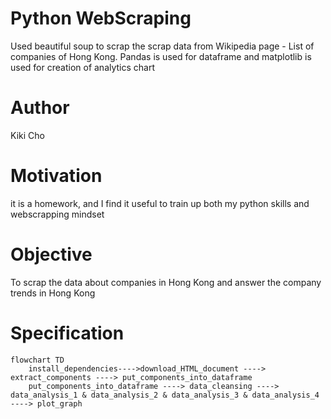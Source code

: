 # Python WebScraping
Used beautiful soup to scrap the scrap data from Wikipedia page - List of companies of Hong Kong. Pandas is used for dataframe and matplotlib is used for creation of analytics chart

# Author
Kiki Cho

# Motivation
it is a homework, and I find it useful to train up both my python skills and webscrapping mindset


# Objective
To scrap the data about companies in Hong Kong and answer the company trends in Hong Kong

# Specification
```mermaid
flowchart TD
    install_dependencies---->download_HTML_document ----> extract_components ----> put_components_into_dataframe
    put_components_into_dataframe ----> data_cleansing ----> data_analysis_1 & data_analysis_2 & data_analysis_3 & data_analysis_4 ----> plot_graph
```